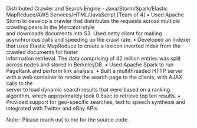 Distributed Crawler and Search Engine - Java/Storm/Spark/Elastic MapReduce/AWS Services/HTML/JavaScript [Team of 4]
• Used Apache Storm to develop a crawler that distributes the requests across multiple crawling peers in the Mercator-style   
  and downloads documents into S3. Used netty client for making asynchronous calls and speeding up the crawl rate.
• Developed an Indexer that uses Elastic MapReduce to create a lexicon inverted index from the crawled documents for faster   
  information retrieval. The data comprising of 42 million entries was split across nodes and stored in BerkeleyDB.
• Used Apache Spark to run PageRank and perform link analysis.
• Built a multithreaded HTTP server with a web container to render the search page to the clients, with AJAX calls to the  
  server to load dynamic search results that were based on a ranking algorithm, which approximately took 0.5sec to retrieve
  top ten results.
• Provided support for geo-specific searches, text to speech synthesis and integrated with Twitter and eBay APIs.


Note : Please reach out to me for the source code. 
